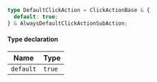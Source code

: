 ```ts
type DefaultClickAction = ClickActionBase & {
  default: true;
} & AlwaysDefaultClickActionSubAction;
```

#### Type declaration

| Name      | Type   |
| --------- | ------ |
| `default` | `true` |
